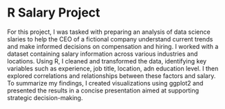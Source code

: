 # R Salary Project
For this project, I was tasked with preparing an analysis of data science slaries to help the CEO of a fictional company understand current trends and make informed decisions on compensation and hiring. I worked with a dataset containing salary information across various industries and locations. Using R, I cleaned and transformed the data, identifying key variables such as experience, job title, location, adn education level. I then explored correlations and relationships between these factors and salary. To summarize my findings, I created visualizations using ggplot2 and presented the results in a concise presentation aimed at supporting strategic decision-making.
